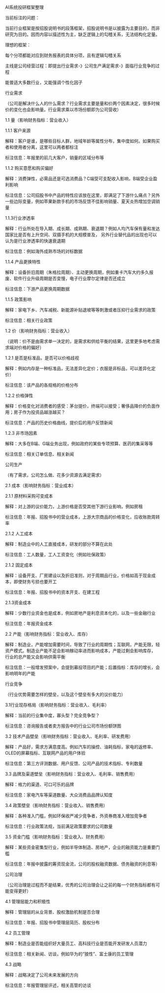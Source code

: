 AI系统投研框架整理


当前标注的问题：

当前行业框架是按招股说明书的段落框架，招股说明书是以披露为主要目的，而非研究为目的。因而内容以描述性为主，缺乏逻辑上的勾稽关系，无法结构化定量。

理想的框架：

每个分项都能对应到财务报表的具体分项，且有逻辑勾稽关系

主线是公司经营过程：即提出行业需求-》公司生产满足需求-》面临行业竞争的过程

能普适大多数行业，又能强调个性化因子
 
行业需求

（公司是解决什么人的什么需求？行业需求主要是量和价两个因素决定，很多时候价的变化也会影响量。行业需求乘以市场份额即为公司营收）

1.1 量（影响财务指标：营业收入）

1.1.1 客户来源

解释：客户是谁，是哪些目标人群，地域年龄等属性分布，集中度如何。如果购买者和使用者分离，这里可以两者都标注

标注信息：年报里的前几大客户，销量的区域分布等

1.1.2 购买意愿和购买偏好

解释：消费弹性，必需品还是可选消费品？C端受可支配收入影响，B端受企业盈利影响

标注信息：公司招股书中产品的特性应该放在这里，即满足了下游什么痛点？另外一些边际变量，例如苹果新款手机的市场反馈不佳影响销量、夏天炎热增加空调销量

1.1.3行业渗透率

解释：行业所处在导入期、成长期、成熟期、衰退期？例如人均汽车保有量和发达国家比是否有上升空间、双摄手机的大规模普及，
另外行业替代品的出现也可以认为是行业渗透率的快速衰退期

标注信息：例如海外成熟市场的对标数据

1.1.4 产品更换特性

解释：设备折旧周期（朱格拉周期）、主动更换周期，例如重卡汽车大约多久报废、软件行业升级周期是否变慢，电子行业摩尔定律是否还成立

标注信息：下游产品更换周期数据

1.1.5 政策影响

解释：家电下乡、汽车减税、新能源补贴退坡等等刺激或者压抑行业需求的政策

标注信息：相关行业政策
 
1.2 价（影响财务指标：营业收入）

（说明：价不是由需求单一决定的，是需求和供给平衡的结果，这里更多地考虑需求端对价格的偏好）


1.2.1 是否是标准品，是否可以价格歧视

解释：例如内存是一种标准品，无法差异化定价；衣服是非标品，可以差异化定价）

标注信息：该产品的各规格的价格分布

1.2.2 价格弹性

解释：价格变化对消费者的感受：茅台提价，终端可以接受；奢侈品降价的负面作用；房子作为投资品越涨越买？

标注信息：产品的历史价格曲线，提价后的用户反馈新闻

1.2.3 非市场因素

解释：大多在B端、G端业务出现，例如政府的某些专项预算、医药的集采等等

标注信息：相关订单信息、相关新闻
 
公司生产

（有了需求，公司怎么做、花多少资源去满足需求）

2.1 成本（影响财务指标：营业成本）

2.1.1 原材料采购可变成本

解释：对上游的议价能力，上游价格是否受其他下游行业影响，例如房租

标注信息：年报、招股书中的营业成本，上游大宗商品的价格变化，应收账款周转率

2.1.2 人工成本

解释：制造业中的人工直接成本，研发的部分不算在此处

标注信息：工人数量，工人工资变化（例如社保政策）

2.1.2 固定成本

解释：设备开支、厂房建设以及折旧准则，对于周期品行业，价格如高于现金成本，即使财务亏损也要开工

标注信息：年报、招股书中的资本开支、在建工程

2.1.3资金成本

解释：少数行业资金也是成本，例如房地产是利息资本化的，以及一些金融行业

标注信息：年报资金成本

2.2 产能（影响财务指标：营业收入、库存）

解释：制造业，产能增加需要时间，导致了行业的周期性；互联网，产能无限，轻资产模式。制造业产能不足会影响稼动率进而影响成本，产能过剩会影响库存，
行业的总产能又会影响供需平衡

标注信息：一般增发预案中，会提到募投项目的产能；后置指标：库存的增长，会影响明年的产能
 
行业竞争

（行业优势需要怎样的壁垒，以及这个壁垒有多大的议价能力）

3.1行业现存格局（影响财务指标：营业收入、毛利率）

解释：当前的行业集中度，寡头型？完全竞争型？

标注信息：咨询报告或者卖方报告中的行业公司市场份额饼图

3.2 技术产品壁垒（影响财务指标：营业收入、毛利率、研发费用）

解释：产品好，需求方满意度高。例如汽车的操控、油耗指标，家电的返修率、OLED的屏幕指标、互联网产品的用户体验

标注信息：第三方评测数据、用户反馈、公司产品的技术指标、专利数量

3.3 品牌及渠道壁垒（影响财务指标：营业收入、毛利率、销售费用）

解释：格力的渠道、可口可乐的品牌

标注信息：家电汽车等渠道数量、大众消费品品牌认知度

3.4 政策壁垒（影响财务指标：营业收入、销售费用）

解释：各种准入门槛，例如环保收严减少竞争者，外资券商准入增加竞争者

标注信息：行业政策法规，当前满足政策要求的公司数量

3.5 资金门槛（影响财务指标：营业收入、财务费用）

解释：某些资金密集型行业，例如半导体制造、房地产，企业的融资能力是重要门槛

标注信息：年报中披露的筹资现金流，公司的股权融资数据、债务融资的利息等）
 
公司治理

（公司治理是过程而不是结果，优秀的公司治理会让之前的每一个财务指标都有可能变得更好）

4.1 管理层能力和积极性

解释：管理层的从业背景、股权激励机制是否合理

标注信息：年报、招股书中管理层简历、股权分布

4.2 员工管理

解释：制造业是否能组织好大量员工、高科技行业是否能开发研发人员潜力

标注信息：相关新闻、访谈，例如华为的“狼性”、富士康的员工管理

4.3 战略

解释：战略决定了公司未来发展的方向

标注信息：年报管理层评述，相关高管的访谈
 